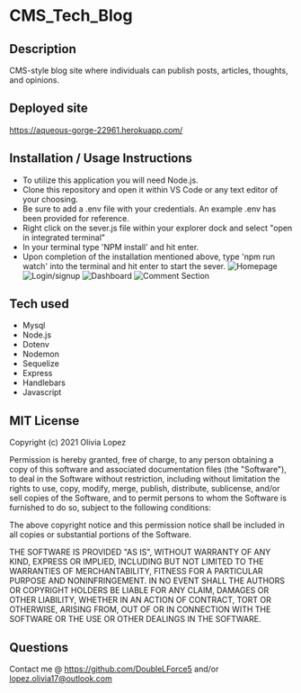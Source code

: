 # CMS_Tech_Blog

## Description
CMS-style blog site where individuals can publish posts, articles, thoughts, and opinions.  

## Deployed site
https://aqueous-gorge-22961.herokuapp.com/

## Installation / Usage Instructions
- To utilize this application you will need Node.js.
- Clone this repository and open it within VS Code or any text editor of your choosing.
- Be sure to add a .env file with your credentials. An example .env has been provided for reference. 
- Right click on the sever.js file within your explorer dock and select "open in integrated terminal"
- In your terminal type 'NPM install' and hit enter. 
- Upon completion of the installation mentioned above, type 'npm run watch' into the terminal and hit enter to start the sever. 
![Homepage](https://user-images.githubusercontent.com/73543476/118703408-acd08680-b7db-11eb-9bf0-acd6523ec8f1.png)
![Login/signup](https://user-images.githubusercontent.com/73543476/118703676-fe791100-b7db-11eb-86df-21ac28765d98.png)
![Dashboard](https://user-images.githubusercontent.com/73543476/118703466-bd80fc80-b7db-11eb-85d0-f2286dc4a3c8.png)
![Comment Section](https://user-images.githubusercontent.com/73543476/118709439-9548cc00-b7e2-11eb-8e61-febff1a30051.png)

## Tech used
- Mysql
- Node.js 
- Dotenv
- Nodemon
- Sequelize
- Express
- Handlebars 
- Javascript 

## MIT License
Copyright (c) 2021 Olivia Lopez

Permission is hereby granted, free of charge, to any person obtaining a copy
of this software and associated documentation files (the "Software"), to deal
in the Software without restriction, including without limitation the rights
to use, copy, modify, merge, publish, distribute, sublicense, and/or sell
copies of the Software, and to permit persons to whom the Software is
furnished to do so, subject to the following conditions:

The above copyright notice and this permission notice shall be included in all
copies or substantial portions of the Software.

THE SOFTWARE IS PROVIDED "AS IS", WITHOUT WARRANTY OF ANY KIND, EXPRESS OR
IMPLIED, INCLUDING BUT NOT LIMITED TO THE WARRANTIES OF MERCHANTABILITY,
FITNESS FOR A PARTICULAR PURPOSE AND NONINFRINGEMENT. IN NO EVENT SHALL THE
AUTHORS OR COPYRIGHT HOLDERS BE LIABLE FOR ANY CLAIM, DAMAGES OR OTHER
LIABILITY, WHETHER IN AN ACTION OF CONTRACT, TORT OR OTHERWISE, ARISING FROM,
OUT OF OR IN CONNECTION WITH THE SOFTWARE OR THE USE OR OTHER DEALINGS IN THE
SOFTWARE.

## Questions
Contact me @ https://github.com/DoubleLForce5 and/or lopez.olivia17@outlook.com 
